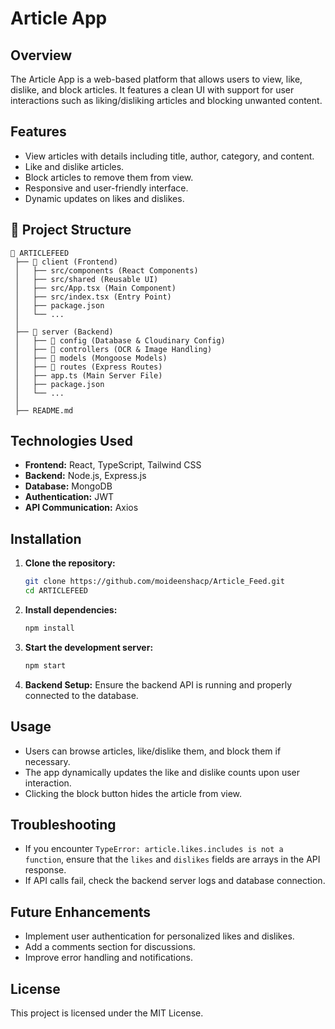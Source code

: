 # Article App

## Overview
The Article App is a web-based platform that allows users to view, like, dislike, and block articles. It features a clean UI with support for user interactions such as liking/disliking articles and blocking unwanted content.

## Features
- View articles with details including title, author, category, and content.
- Like and dislike articles.
- Block articles to remove them from view.
- Responsive and user-friendly interface.
- Dynamic updates on likes and dislikes.

## 🎯 Project Structure
```
📂 ARTICLEFEED
 ├── 📂 client (Frontend)
 │   ├── src/components (React Components)
 │   ├── src/shared (Reusable UI)
 │   ├── src/App.tsx (Main Component)
 │   ├── src/index.tsx (Entry Point)
 │   ├── package.json
 │   └── ...
 │
 ├── 📂 server (Backend)
 │   ├── 📂 config (Database & Cloudinary Config)
 │   ├── 📂 controllers (OCR & Image Handling)
 │   ├── 📂 models (Mongoose Models)
 │   ├── 📂 routes (Express Routes)
 │   ├── app.ts (Main Server File)
 │   ├── package.json
 │   └── ...
 │
 ├── README.md
```


## Technologies Used
- **Frontend:** React, TypeScript, Tailwind CSS
- **Backend:** Node.js, Express.js
- **Database:** MongoDB
- **Authentication:** JWT
- **API Communication:** Axios

## Installation

1. **Clone the repository:**
   ```sh
   git clone https://github.com/moideenshacp/Article_Feed.git
   cd ARTICLEFEED
   ```

2. **Install dependencies:**
   ```sh
   npm install
   ```

3. **Start the development server:**
   ```sh
   npm start
   ```

4. **Backend Setup:**
   Ensure the backend API is running and properly connected to the database.


## Usage
- Users can browse articles, like/dislike them, and block them if necessary.
- The app dynamically updates the like and dislike counts upon user interaction.
- Clicking the block button hides the article from view.

## Troubleshooting
- If you encounter `TypeError: article.likes.includes is not a function`, ensure that the `likes` and `dislikes` fields are arrays in the API response.
- If API calls fail, check the backend server logs and database connection.

## Future Enhancements
- Implement user authentication for personalized likes and dislikes.
- Add a comments section for discussions.
- Improve error handling and notifications.

## License
This project is licensed under the MIT License.

